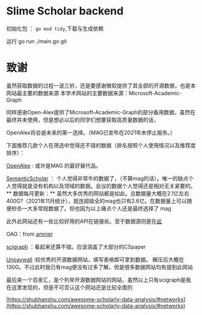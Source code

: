 # Slime Scholar backend



初始化包 ： `go mod tidy`,下载与生成依赖 

运行 go run ./main.go git








# 致谢

虽然获取数据的过程一波三折，还是要感谢微软提供了其全部的开源数据，也是本网站最主要的数据来源 本学术网站的主要数据来源：Microsoft-Academic-Graph

同样感谢Open-Alex提供了Microsoft-Academic-Graph的部分备用数据，虽然在最终并未使用，但是想必以后的同学们想要获取高质量数据的话，


OpenAlex将会是未来的第一选择。（MAG已宣布在2021年末停止服务。）

下面推荐几款个人在筛选中觉得还不错的数据（排名按照个人使用情况以及推荐度排序）：





[OpenAlex](https://openalex.org/data-dump) : 或许是MAG 的最好替代品。

[SemanticScholar](https://www.semanticscholar.org/product/api) ： 个人觉得非常牛的数据了，（不算mag的话）。唯一的缺点个人觉得就是没有机构以及领域的数据。会议的数据个人觉得还是相对无关紧要的。** 数据每月更新：** 虽然大多优秀的网站都是如此。总数据量大概在2.1亿左右 400G?（2021年11月统计），就连超级全的mag也只有2.6亿。在数据量上可以随便秒杀一大多常规数据了。但也因为以上痛点个人还是最终选择了 mag
	
此外此网站还有一些比较好用的API在链接处。至于数据源则是在[此](https://api.semanticscholar.org/corpus/)

OAG：from [aminer](https://www.aminer.cn/oag-2-1)

[scigraph](https://sn-scigraph.figshare.com/articles/dataset/Dataset_GRID_Organizations_for_SciGraph/7376537) ：看起来还算不错。应该涵盖了大部分的CSpaper

[Unpaywall](https://unpaywall.org/products/snapshot) :较优秀的开源数据网站，填写表格即可拿到数据。 解压后大概在130G。不过此时我已有mag便没有过多了解，但是很多数据网站均有提到此网站



最后来一个百家汇，是个列举开源数据网站的网站，虽然以上只有scigraph是我在这里发现的，但是不可否认这个网站还是比较全面的

[https://shubhanshu.com/awesome-scholarly-data-analysis/#networks](https://shubhanshu.com/awesome-scholarly-data-analysis/#networks)
